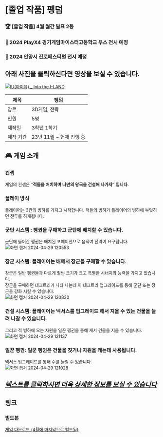 # [졸업 작품] 펭덤

<aside>
  
### 🏆 [졸업 작품] 4월 월간 발표 2등  
### 🤩 2024 PlayX4 경기게임마이스터고등학교 부스 전시 예정  
### 🤩 2024 안양시 진로페스티벌 전시 예정    

# 아래 사진을 클릭하신다면 영상을 보실 수 있습니다.  

[![IU(아이유) _ Into the I-LAND](http://img.youtube.com/vi/cxYR76_1fW0/0.jpg)](https://youtu.be/cxYR76_1fW0?si=d53z0KIfGfh_qI83) 

| 제목 | 펭덤 |
| --- | --- |
| 장르 | 3D게임, 전략 |
| 인원 | 5명 |
| 제작일 | 3학년 1학기 |
| 제작 기간 | 23년 11월 ~ 현재 진행 중 |

# 🎮 게임 소개


### **컨셉**

게임의 컨셉은 “**적들을 처치하며 나만의 왕국을 건설해 나가자” 입니다.**

### 플레이 방식

플레이어는 3칸의 빙하를 가지고 시작합니다.
적들의 빙하가 플레이어의 빙하에 부딪히면 전투를 하게됩니다.  

### 군단 시스템 : 펭귄을 구매하고 군단에 배치할 수 있습니다. 
군단에 들어간 펭귄은 배치된 포메이션으로 움직여 전략이 요구됩니다.  
![화면 캡처 2024-04-29 120553](https://github.com/rlatjdgh1122/GraduationProject/assets/98933564/b1a6e032-e978-4b23-9af8-8abfee4e26d7)


### 장군 시스템: 플레이어는 배에서 장군을 구매할 수 있습니다. 
장군은 일반 펭귄들과 다르게 훨씬 크기가 크고 특별한 시너지와 능력을 가지고 있습니다.   
장군을 구매하면 테크트리가 나타 나는데 이 테크트리 업그레이드를 통해 군단 또는 장군을 강화 시킬 수 있습니다.  
![화면 캡처 2024-04-29 120830](https://github.com/rlatjdgh1122/GraduationProject/assets/98933564/3c9d9f39-bf96-45d8-99ba-51e32f5a0457)


### 건설 시스템: 플레이어는 넥서스를 업그레이드 해서 지을 수 있는 건물을 늘려 나갈 수 있습니다.  
그리고 적 빙하에 오는 자원을 일꾼 펭귄을 통해 캐서 건물을 지을 수 있습니다.
![화면 캡처 2024-04-29 121137](https://github.com/rlatjdgh1122/GraduationProject/assets/98933564/5d0dbcce-a910-47ca-9360-893bc8bd60fe)


### 일꾼 펭귄: 일꾼 펭귄은 건물을 짓거나 자원을 캐는데 사용됩니다. 
넥서스 업그레이드를 통해 수를 늘릴 수 있습니다.  
![화면 캡처 2024-04-29 121028](https://github.com/rlatjdgh1122/GraduationProject/assets/98933564/4829b18d-6982-49b3-87e0-abf024af897b)


## [***텍스트를 클릭하시면 더욱 상세한 정보를 보실 수 있습니다***](https://www.notion.so/Project-PENGDOM-a1f55978fafa498a8f32bfb3dfc7dc6a?pvs=21)


# 링크

### 빌드본
[게임 다운로드 (4월에 마지막으로 빌드됨)](https://drive.google.com/file/d/1x6UtX_dTzoT2ef06jUlLnYx_mtqweOSb/view)

</aside>
